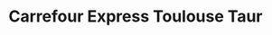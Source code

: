 ---
title: "Carrefour Express Toulouse Taur"
url: /toulouse/carrefour-express-toulouse-taur/
shop: commodité
---